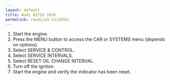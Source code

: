 ```yaml
---
layout: default
title: Audi A3/S3 2016
permalink: /audi/a3-s3/2016/
---
```

1. Start the engine.
2. Press the MENU button to access the CAR or SYSTEMS menu (depends on options).
3. Select SERVICE & CONTROL.
4. Select SERVICE INTERVALS.
5. Select RESET OIL CHANGE INTERVAL.
6. Turn off the igntion.
7. Start the engine and verify the indicator has been reset.
